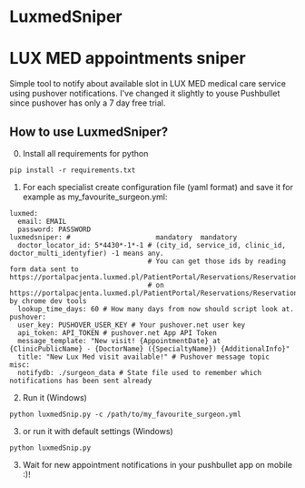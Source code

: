 # LuxmedSniper
LUX MED appointments sniper
=======================================
Simple tool to notify about available slot in LUX MED medical care service using pushover notifications. I've changed it slightly to youse Pushbullet since pushover has only a 7 day free trial. 

How to use LuxmedSniper?
--------------------

0) Install all requirements for python
```
pip install -r requirements.txt
```

1) For each specialist create configuration file (yaml format) and save it for example as my_favourite_surgeon.yml:
```
luxmed:
  email: EMAIL
  password: PASSWORD
luxmedsniper: #                     mandatory  mandatory
  doctor_locator_id: 5*4430*-1*-1 # (city_id, service_id, clinic_id, doctor_multi_identyfier) -1 means any.
                                  # You can get those ids by reading form data sent to https://portalpacjenta.luxmed.pl/PatientPortal/Reservations/Reservation/PartialSearch
                                  # on https://portalpacjenta.luxmed.pl/PatientPortal/Reservations/Reservation/Search by chrome dev tools
  lookup_time_days: 60 # How many days from now should script look at.
pushover:
  user_key: PUSHOVER_USER_KEY # Your pushover.net user key
  api_token: API_TOKEN # pushover.net App API Token
  message_template: "New visit! {AppointmentDate} at {ClinicPublicName} - {DoctorName} ({SpecialtyName}) {AdditionalInfo}"
  title: "New Lux Med visit available!" # Pushover message topic
misc:
  notifydb: ./surgeon_data # State file used to remember which notifications has been sent already
```

2) Run it (Windows)
```
python luxmedSnip.py -c /path/to/my_favourite_surgeon.yml
```
3) or run it with default settings (Windows)
```
python luxmedSnip.py
```
3) Wait for new appointment notifications in your pushbullet app on mobile :)!
